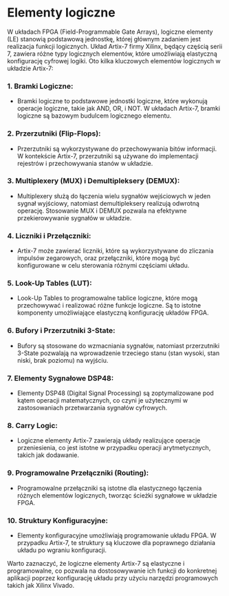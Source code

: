 # Elementy logiczne

W układach FPGA (Field-Programmable Gate Arrays), logiczne elementy (LE) stanowią podstawową jednostkę, której głównym zadaniem jest realizacja funkcji logicznych. Układ Artix-7 firmy Xilinx, będący częścią serii 7, zawiera różne typy logicznych elementów, które umożliwiają elastyczną konfigurację cyfrowej logiki. Oto kilka kluczowych elementów logicznych w układzie Artix-7:

### 1. Bramki Logiczne:
   - Bramki logiczne to podstawowe jednostki logiczne, które wykonują operacje logiczne, takie jak AND, OR, i NOT. W układach Artix-7, bramki logiczne są bazowym budulcem logicznego elementu.

### 2. Przerzutniki (Flip-Flops):
   - Przerzutniki są wykorzystywane do przechowywania bitów informacji. W kontekście Artix-7, przerzutniki są używane do implementacji rejestrów i przechowywania stanów w układzie.

### 3. Multiplexery (MUX) i Demultipleksery (DEMUX):
   - Multiplexery służą do łączenia wielu sygnałów wejściowych w jeden sygnał wyjściowy, natomiast demultipleksery realizują odwrotną operację. Stosowanie MUX i DEMUX pozwala na efektywne przekierowywanie sygnałów w układzie.

### 4. Liczniki i Przełączniki:
   - Artix-7 może zawierać liczniki, które są wykorzystywane do zliczania impulsów zegarowych, oraz przełączniki, które mogą być konfigurowane w celu sterowania różnymi częściami układu.

### 5. Look-Up Tables (LUT):
   - Look-Up Tables to programowalne tablice logiczne, które mogą przechowywać i realizować różne funkcje logiczne. Są to istotne komponenty umożliwiające elastyczną konfigurację układów FPGA.

### 6. Bufory i Przerzutniki 3-State:
   - Bufory są stosowane do wzmacniania sygnałów, natomiast przerzutniki 3-State pozwalają na wprowadzenie trzeciego stanu (stan wysoki, stan niski, brak poziomu) na wyjściu.

### 7. Elementy Sygnałowe DSP48:
   - Elementy DSP48 (Digital Signal Processing) są zoptymalizowane pod kątem operacji matematycznych, co czyni je użytecznymi w zastosowaniach przetwarzania sygnałów cyfrowych.

### 8. Carry Logic:
   - Logiczne elementy Artix-7 zawierają układy realizujące operacje przeniesienia, co jest istotne w przypadku operacji arytmetycznych, takich jak dodawanie.

### 9. Programowalne Przełączniki (Routing):
   - Programowalne przełączniki są istotne dla elastycznego łączenia różnych elementów logicznych, tworząc ścieżki sygnałowe w układzie FPGA.

### 10. Struktury Konfiguracyjne:
   - Elementy konfiguracyjne umożliwiają programowanie układu FPGA. W przypadku Artix-7, te struktury są kluczowe dla poprawnego działania układu po wgraniu konfiguracji.

Warto zaznaczyć, że logiczne elementy Artix-7 są elastyczne i programowalne, co pozwala na dostosowywanie ich funkcji do konkretnej aplikacji poprzez konfigurację układu przy użyciu narzędzi programowych takich jak Xilinx Vivado.